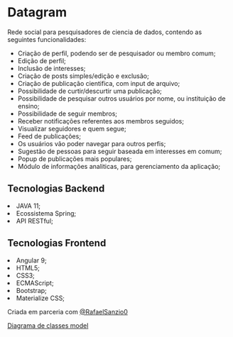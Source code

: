 <h1>Datagram</h1>

Rede social para pesquisadores de ciencia de dados, contendo as seguintes funcionalidades:<br>
<ul>
<li>Criação de perfil, podendo ser de pesquisador ou membro comum;</li>
<li>Edição de perfil;</li>
<li>Inclusão de interesses;</li>
<li>Criação de posts simples/edição e exclusão;</li>
<li>Criação de publicação cientifica, com input de arquivo;</li>
<li>Possibilidade de curtir/descurtir uma publicação;</li>
<li>Possibilidade de pesquisar outros usuários por nome, ou instituição de ensino;</li>
<li>Possibilidade de seguir membros;</li>
<li>Receber notificações referentes aos membros seguidos;</li>
<li>Visualizar seguidores e quem segue;</li>
<li>Feed de publicações;</li>
<li>Os usuários vão poder navegar para outros perfis;</li>
<li>Sugestão de pessoas para seguir baseada em interesses em comum;</li>
<li>Popup de publicações mais populares; </li>
<li>Módulo de informações analiticas, para gerenciamento da aplicação;</li>
</ul>

<h2>Tecnologias Backend</h2>
<li>JAVA 11;</li>
<li>Ecossistema Spring;</li>
<li>API RESTful;</li>

<h2>Tecnologias Frontend</h2>
<li>Angular 9;</li>
<li>HTML5;</li>
<li>CSS3;</li>
<li>ECMAScript;</li>
<li>Bootstrap;</li>
<li>Materialize CSS;</li>

Criada em parceria com <a href="https://github.com/RafaelSanzio0">@RafaelSanzio0</a>



[Diagrama de classes model](https://gitlab.com/ppads-mackenzie-2020-1/ppads-05j/the-datagram/the-data-gram-app/-/blob/master/modelos/Diagrama%20conceitual%20vers%C3%A3o%20final.pdf)
